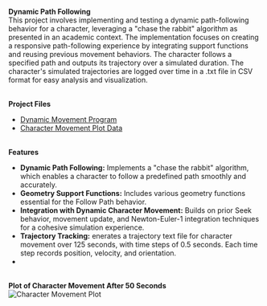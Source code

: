 <b>Dynamic Path Following</b>
<br>This project involves implementing and testing a dynamic path-following behavior for a character, leveraging a "chase the rabbit" algorithm as presented in an academic context. The implementation focuses on creating a responsive path-following experience by integrating support functions and reusing previous movement behaviors. The character follows a specified path and outputs its trajectory over a simulated duration. The character's simulated trajectories are logged over time in a .txt file in CSV format for easy analysis and visualization.

<br><b>Project Files</b></br>
  - [Dynamic Movement Program](https://github.com/EricDelgado993/Dynamic-Movement/blob/main/Dynamic%20Movement%20Project/Dynamic%20Character%20Movement.py)
  - [Character Movement Plot Data](https://github.com/EricDelgado993/Dynamic-Movement/blob/main/Dynamic%20Movement%20Project/Character%20Movement%20Plot%20Data.txt)

<br><b>Features</b></br>
  - <b>Dynamic Path Following:</b> Implements a "chase the rabbit" algorithm, which enables a character to follow a predefined path smoothly and accurately.
  - <b>Geometry Support Functions:</b> Includes various geometry functions essential for the Follow Path behavior.
  - <b>Integration with Dynamic Character Movement:</b>  Builds on prior Seek behavior, movement update, and Newton-Euler-1 integration techniques for a cohesive simulation experience.
  - <b>Trajectory Tracking:</b> enerates a trajectory text file for character movement over 125 seconds, with time steps of 0.5 seconds. Each time step records position, velocity, and orientation.
  - 
<br><b>Plot of Character Movement After 50 Seconds</b></br>
![Character Movement Plot](https://github.com/user-attachments/assets/6280a0c9-e58f-461a-9218-e4118a9054bc)
